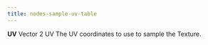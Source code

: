 ```yaml
---
title: nodes-sample-uv-table
---
```


<tr>
<td><strong>UV</strong></td>
<td>Vector 2</td>
<td>UV</td>
<td>The UV coordinates to use to sample the Texture.</td>
</tr>
